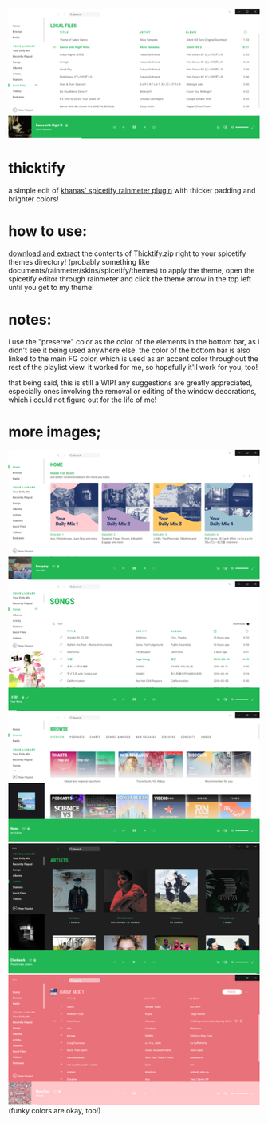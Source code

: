 ![001](https://github.com/8roly/thicktify/blob/master/001_default%20colors.png)
# thicktify
a simple edit of [khanas' spicetify rainmeter plugin](https://github.com/khanhas/Spicetify) with thicker padding and brighter colors!
# how to use:
[download and extract](https://github.com/8roly/thicktify/raw/master/Thicktify.zip) the contents of Thicktify.zip right to your spicetify themes directory!  (probably something like documents/rainmeter/skins/spicetify/themes)  to apply the theme, open the spicetify editor through rainmeter and click the theme arrow in the top left until you get to my theme!
# notes:
i use the "preserve" color as the color of the elements in the bottom bar, as i didn't see it being used anywhere else.  the color of the bottom bar is also linked to the main FG color, which is used as an accent color throughout the rest of the playlist view.  it worked for me, so hopefully it'll work for you, too!

that being said, this is still a WIP!  any suggestions are greatly appreciated, especially ones involving the removal or editing of the window decorations, which i could not figure out for the life of me!
# more images;
![002](https://github.com/8roly/thicktify/blob/master/002_home.png) 
![003](https://github.com/8roly/thicktify/blob/master/003_songs.png)
![004](https://github.com/8roly/thicktify/blob/master/004_browse.png) 
![005](https://github.com/8roly/thicktify/blob/master/005_dark.png)
![006](https://github.com/8roly/thicktify/blob/master/006_funky%20colors%20are%20ok%20too!.png)
(funky colors are okay, too!)
